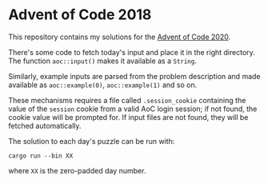 Advent of Code 2018
===================

This repository contains my solutions for the
[Advent of Code 2020](https://adventofcode.com/2020).

There's some code to fetch today's input and place it in the right directory.
The function `aoc::input()` makes it available as a `String`.

Similarly, example inputs are parsed from the problem description and made
available as `aoc::example(0)`, `aoc::example(1)` and so on.

These mechanisms requires a file called `.session_cookie` containing the value
of the `session` cookie from a valid AoC login session; if not found, the
cookie value will be prompted for. If input files are not found, they will be
fetched automatically.

The solution to each day's puzzle can be run with:

    cargo run --bin XX

where `XX` is the zero-padded day number.

